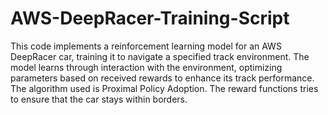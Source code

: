 # AWS-DeepRacer-Training-Script
This code implements a reinforcement learning model for an AWS DeepRacer car, training it to navigate a specified track environment. The model learns through interaction with the environment, optimizing parameters based on received rewards to enhance its track performance. The algorithm used is Proximal Policy Adoption. The reward functions tries to ensure that the car stays within borders.
